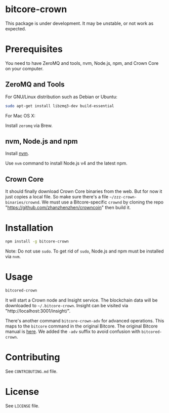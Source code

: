 bitcore-crown
=============

This package is under development. It may be unstable, or not work as expected.

Prerequisites
=============

You need to have ZeroMQ and tools, nvm, Node.js, npm, and Crown Core on your computer.

ZeroMQ and Tools
----------------

For GNU/Linux distribution such as Debian or Ubuntu:

```bash
sudo apt-get install libzmq3-dev build-essential
```

For Mac OS X:

Install `zeromq` via Brew.

nvm, Node.js and npm
--------------------

Install [nvm](https://github.com/creationix/nvm).

Use `nvm` command to install Node.js v4 and the latest npm.

Crown Core
----------

It should finally download Crown Core binaries from the web. But for now it just copies a local file. So make sure there's a file `~/zzz-crown-binaries/crownd`. We must use a Bitcore-specific `crownd` by cloning the repo "https://github.com/zhanzhenzhen/crowncoin" then build it.

Installation
============

```bash
npm install -g bitcore-crown
```

Note: Do not use `sudo`. To get rid of `sudo`, Node.js and npm must be installed via `nvm`.

Usage
=====

```bash
bitcored-crown
```

It will start a Crown node and Insight service. The blockchain data will be downloaded to `~/.bitcore-crown`. Insight can be visited via "http://localhost:3001/insight/".

There's another command `bitcore-crown-adv` for advanced operations. This maps to the `bitcore` command in the original Bitcore. The original Bitcore manual is [here](https://bitcore.io/). We added the `-adv` suffix to avoid confusion with `bitcored-crown`.

Contributing
============

See `CONTRIBUTING.md` file.

License
=======

See `LICENSE` file.
